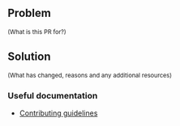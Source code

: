 ## Problem

<sup>(What is this PR for?)</sup>

## Solution

<sup>(What has changed, reasons and any additional resources)</sup>

### Useful documentation

- [Contributing guidelines](https://github.com/marksandspencer/nx-plugins/contributing.md)
